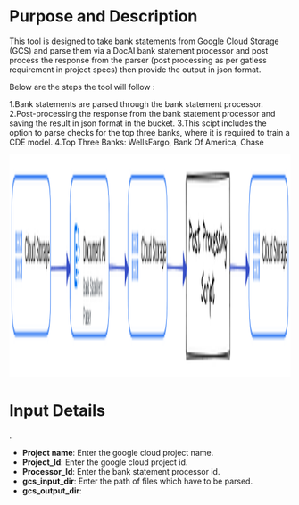 # Purpose and Description

This tool is designed to take bank statements from Google Cloud Storage (GCS) and parse them via a DocAI bank statement processor and post process the response from the parser (post processing as per gatless requirement in project specs) then provide the output in json format.

Below are the steps the tool will follow :

1.Bank statements are parsed through the bank statement processor.
2.Post-processing the response from the bank statement processor and saving the result in json format in the bucket.
3.This scipt includes the option to parse checks for the top three banks, where it is required to train a CDE model.
4.Top Three Banks: WellsFargo, Bank Of America, Chase

<img src="./images/image2.png" width=800 height=400></img>

# Input Details
.
* **Project name**: Enter the google cloud project name.
* **Project_Id**: Enter the google cloud project id.
* **Processor_Id**: Enter the bank statement processor id.
* **gcs_input_dir**: Enter the path of files which have to be parsed.
* **gcs_output_dir**: 